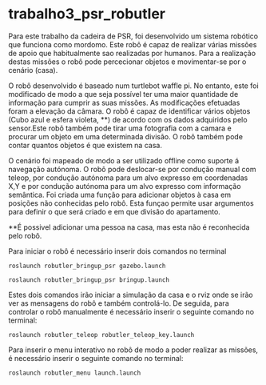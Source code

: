 # trabalho3_psr_robutler

  Para este trabalho da cadeira de PSR, foi desenvolvido um sistema robótico que funciona como mordomo. Este robô é capaz de realizar várias missões de apoio que habitualmente sao realizadas por humanos. Para a realização destas missões o robô pode percecionar objetos e movimentar-se por o cenário (casa).
  
  O robô desenvolvido é baseado num turtlebot waffle pi. No entanto, este foi modificado de modo a que seja possível ter uma maior quantidade de informação para cumprir as suas missões. As modificações efetuadas foram a elevação da câmara. O robô é capaz de identificar vários objetos (Cubo azul e esfera violeta, **) de acordo com os dados adquiridos pelo sensor.Este robô também pode tirar uma fotografia com a camara e procurar um objeto em uma determinada divisão. O robô também pode contar quantos objetos é que existem na casa. 
  
  O cenário foi mapeado de modo a ser utilizado offline como suporte á navegação autónoma. O robô pode deslocar-se por condução manual com teleop, por condução autónoma para um alvo expresso em coordenadas X,Y e por condução autónoma para um alvo expresso com informação semântica. Foi criada uma função para adicionar objetos à casa em posições não conhecidas pelo robô. Esta funçao permite usar argumentos para definir o que será criado e em que divisão do apartamento.


**É possivel adicionar uma pessoa na casa, mas esta não é reconhecida pelo robô.

  Para iniciar o robô é necessário inserir dois comandos no terminal
  
    roslaunch robutler_bringup_psr gazebo.launch

    roslaunch robutler_bringup_psr bringup.launch

  Estes dois comandos irão iniciar a simulação da casa e o rviz onde se irão ver as mensagens do robô e também controlá-lo.
  De seguida, para controlar o robô manualmente é necessário inserir o seguinte comando no terminal:

    roslaunch robutler_teleop robutler_teleop_key.launch

  Para inserir o menu interativo no robô de modo a poder realizar as missões, é necessário inserir o seguinte comando no terminal:

    roslaunch robutler_menu launch.launch
